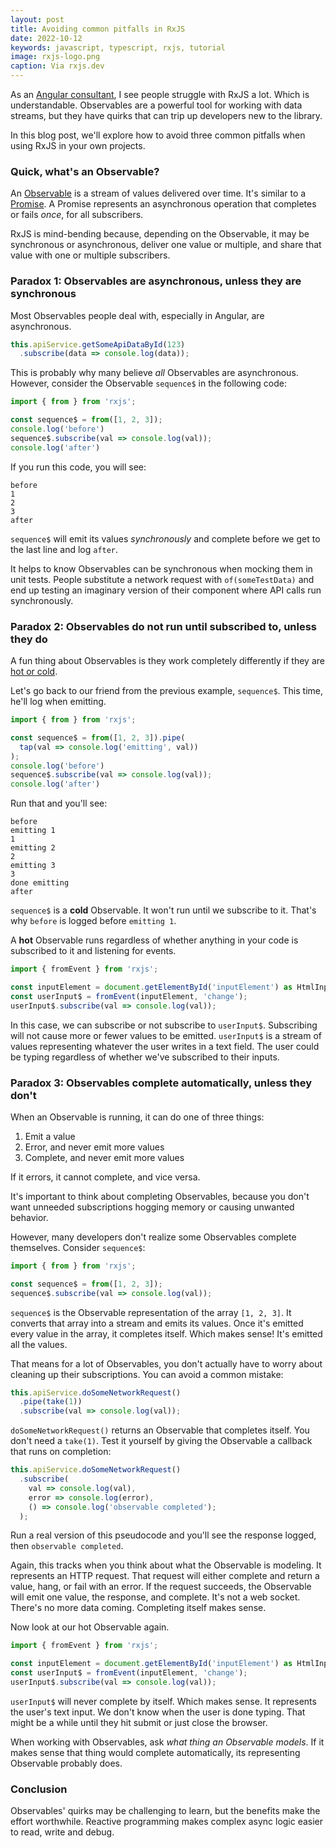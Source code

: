 ```yaml
---
layout: post
title: Avoiding common pitfalls in RxJS
date: 2022-10-12
keywords: javascript, typescript, rxjs, tutorial
image: rxjs-logo.png
caption: Via rxjs.dev
---
```


As an [Angular consultant](https://www.bitovi.com/frontend-javascript-consulting/angular-consulting), I see people struggle with RxJS a lot. Which is understandable. Observables are a powerful tool for working with data streams, but they have quirks that can trip up developers new to the library. 

In this blog post, we'll explore how to avoid three common pitfalls when using RxJS in your own projects. 

### Quick, what's an Observable?

An [Observable](https://rxjs.dev/guide/observable) is a stream of values delivered over time. It's similar to a [Promise](https://developer.mozilla.org/en-US/docs/Web/JavaScript/Reference/Global_Objects/Promise). A Promise represents an asynchronous operation that completes or fails *once*, for all subscribers.

RxJS is mind-bending because, depending on the Observable, it may be synchronous or asynchronous, deliver one value or multiple, and share that value with one or multiple subscribers. 

### Paradox 1: Observables are asynchronous, unless they are synchronous

Most Observables people deal with, especially in Angular, are asynchronous. 

```typescript
this.apiService.getSomeApiDataById(123)
  .subscribe(data => console.log(data));
```

This is probably why many believe *all* Observables are asynchronous. However, consider the Observable `sequence$` in the following code:

```typescript
import { from } from 'rxjs';

const sequence$ = from([1, 2, 3]);
console.log('before')
sequence$.subscribe(val => console.log(val));
console.log('after')
```

If you run this code, you will see:

```
before
1
2
3
after
```

`sequence$` will emit its values *synchronously* and complete before we get to the last line and log `after`. 

It helps to know Observables can be synchronous when mocking them in unit tests. People substitute a network request with `of(someTestData)` and end up testing an imaginary version of their component where API calls run synchronously. 

### Paradox 2: Observables do not run until subscribed to, unless they do

A fun thing about Observables is they work completely differently if they are [hot or cold](https://benlesh.medium.com/hot-vs-cold-observables-f8094ed53339).

Let's go back to our friend from the previous example, `sequence$`. This time, he'll log when emitting.

```typescript
import { from } from 'rxjs';

const sequence$ = from([1, 2, 3]).pipe(
  tap(val => console.log('emitting', val))
);
console.log('before')
sequence$.subscribe(val => console.log(val));
console.log('after')
```

Run that and you'll see:

```
before
emitting 1
1
emitting 2
2
emitting 3
3
done emitting
after
```

`sequence$` is a **cold** Observable. It won't run until we subscribe to it. That's why `before` is logged before `emitting 1`. 

A **hot** Observable runs regardless of whether anything in your code is subscribed to it and listening for events. 

```typescript
import { fromEvent } from 'rxjs';

const inputElement = document.getElementById('inputElement') as HtmlInputElement;
const userInput$ = fromEvent(inputElement, 'change');
userInput$.subscribe(val => console.log(val));
```

In this case, we can subscribe or not subscribe to `userInput$`. Subscribing will not cause more or fewer values to be emitted. `userInput$` is a stream of values representing whatever the user writes in a text field. The user could be typing regardless of whether we've subscribed to their inputs. 

### Paradox 3: Observables complete automatically, unless they don't

When an Observable is running, it can do one of three things:

1. Emit a value
2. Error, and never emit more values
3. Complete, and never emit more values

If it errors, it cannot complete, and vice versa.

It's important to think about completing Observables, because you don't want unneeded subscriptions hogging memory or causing unwanted behavior. 

However, many developers don't realize some Observables complete themselves. Consider `sequence$`:

```typescript
import { from } from 'rxjs';

const sequence$ = from([1, 2, 3]);
sequence$.subscribe(val => console.log(val));
```

`sequence$` is the Observable representation of the array `[1, 2, 3]`. It converts that array into a stream and emits its values. Once it's emitted every value in the array, it completes itself. Which makes sense! It's emitted all the values.

That means for a lot of Observables, you don't actually have to worry about cleaning up their subscriptions. You can avoid a common mistake:

```typescript
this.apiService.doSomeNetworkRequest()
  .pipe(take(1))
  .subscribe(val => console.log(val));
```

`doSomeNetworkRequest()` returns an Observable that completes itself. You don't need a `take(1)`. Test it yourself by giving the Observable a callback that runs on completion:

```typescript
this.apiService.doSomeNetworkRequest()
  .subscribe(
    val => console.log(val),
    error => console.log(error),
    () => console.log('observable completed');
  );
```

Run a real version of this pseudocode and you'll see the response logged, then `observable completed`. 

Again, this tracks when you think about what the Observable is modeling. It represents an HTTP request. That request will either complete and return a value, hang, or fail with an error. If the request succeeds, the Observable will emit one value, the response, and complete. It's not a web socket. There's no more data coming. Completing itself makes sense. 

Now look at our hot Observable again.

```typescript
import { fromEvent } from 'rxjs';

const inputElement = document.getElementById('inputElement') as HtmlInputElement;
const userInput$ = fromEvent(inputElement, 'change');
userInput$.subscribe(val => console.log(val));
```

`userInput$` will never complete by itself. Which makes sense. It represents the user's text input. We don't know when the user is done typing. That might be a while until they hit submit or just close the browser. 

When working with Observables, ask *what thing an Observable models*. If it makes sense that thing would complete automatically, its representing Observable probably does.

### Conclusion

Observables' quirks may be challenging to learn, but the benefits make the effort worthwhile. Reactive programming makes complex async logic easier to read, write and debug.